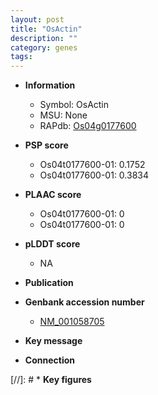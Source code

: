 ```yaml
---
layout: post
title: "OsActin"
description: ""
category: genes
tags: 
---
```


* **Information**  
    + Symbol: OsActin  
    + MSU: None  
    + RAPdb: [Os04g0177600](http://rapdb.dna.affrc.go.jp/viewer/gbrowse_details/irgsp1?name=Os04g0177600)  

* **PSP score**  
    + Os04t0177600-01: 0.1752 
    + Os04t0177600-01: 0.3834 

* **PLAAC score**  
    + Os04t0177600-01: 0 
    + Os04t0177600-01: 0 

* **pLDDT score**
    + NA


* **Publication**  

* **Genbank accession number**  
    + [NM_001058705](http://www.ncbi.nlm.nih.gov/nuccore/NM_001058705)

* **Key message**  

* **Connection**  

[//]: # * **Key figures**  


